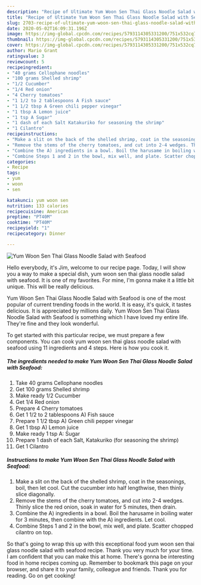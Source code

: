 ```yaml
---
description: "Recipe of Ultimate Yum Woon Sen Thai Glass Noodle Salad with Seafood"
title: "Recipe of Ultimate Yum Woon Sen Thai Glass Noodle Salad with Seafood"
slug: 2703-recipe-of-ultimate-yum-woon-sen-thai-glass-noodle-salad-with-seafood
date: 2020-05-02T16:09:31.196Z
image: https://img-global.cpcdn.com/recipes/5793114305331200/751x532cq70/yum-woon-sen-thai-glass-noodle-salad-with-seafood-recipe-main-photo.jpg
thumbnail: https://img-global.cpcdn.com/recipes/5793114305331200/751x532cq70/yum-woon-sen-thai-glass-noodle-salad-with-seafood-recipe-main-photo.jpg
cover: https://img-global.cpcdn.com/recipes/5793114305331200/751x532cq70/yum-woon-sen-thai-glass-noodle-salad-with-seafood-recipe-main-photo.jpg
author: Mario Grant
ratingvalue: 3
reviewcount: 5
recipeingredient:
- "40 grams Cellophane noodles"
- "100 grams Shelled shrimp"
- "1/2 Cucumber"
- "1/4 Red onion"
- "4 Cherry tomatoes"
- "1 1/2 to 2 tablespoons A Fish sauce"
- "1 1/2 tbsp A Green chili pepper vinegar"
- "1 tbsp A Lemon juice"
- "1 tsp A Sugar"
- "1 dash of each Salt Katakuriko for seasoning the shrimp"
- "1 Cilantro"
recipeinstructions:
- "Make a slit on the back of the shelled shrimp, coat in the seasonings, boil, then let cool. Cut the cucumber into half lengthwise, then thinly slice diagonally."
- "Remove the stems of the cherry tomatoes, and cut into 2-4 wedges. Thinly slice the red onion, soak in water for 5 minutes, then drain."
- "Combine the A) ingredients in a bowl. Boil the harusame in boiling water for 3 minutes, then combine with the A) ingredients. Let cool."
- "Combine Steps 1 and 2 in the bowl, mix well, and plate. Scatter chopped cilantro on top."
categories:
- Recipe
tags:
- yum
- woon
- sen

katakunci: yum woon sen 
nutrition: 133 calories
recipecuisine: American
preptime: "PT40M"
cooktime: "PT40M"
recipeyield: "1"
recipecategory: Dinner

---
```



![Yum Woon Sen Thai Glass Noodle Salad with Seafood](https://img-global.cpcdn.com/recipes/5793114305331200/751x532cq70/yum-woon-sen-thai-glass-noodle-salad-with-seafood-recipe-main-photo.jpg)

Hello everybody, it's Jim, welcome to our recipe page. Today, I will show you a way to make a special dish, yum woon sen thai glass noodle salad with seafood. It is one of my favorites. For mine, I'm gonna make it a little bit unique. This will be really delicious.



Yum Woon Sen Thai Glass Noodle Salad with Seafood is one of the most popular of current trending foods in the world. It is easy, it's quick, it tastes delicious. It is appreciated by millions daily. Yum Woon Sen Thai Glass Noodle Salad with Seafood is something which I have loved my entire life. They're fine and they look wonderful.


To get started with this particular recipe, we must prepare a few components. You can cook yum woon sen thai glass noodle salad with seafood using 11 ingredients and 4 steps. Here is how you cook it.

<!--inarticleads1-->

##### The ingredients needed to make Yum Woon Sen Thai Glass Noodle Salad with Seafood:

1. Take 40 grams Cellophane noodles
1. Get 100 grams Shelled shrimp
1. Make ready 1/2 Cucumber
1. Get 1/4 Red onion
1. Prepare 4 Cherry tomatoes
1. Get 1 1/2 to 2 tablespoons A) Fish sauce
1. Prepare 1 1/2 tbsp A) Green chili pepper vinegar
1. Get 1 tbsp A) Lemon juice
1. Make ready 1 tsp A: Sugar
1. Prepare 1 dash of each Salt, Katakuriko (for seasoning the shrimp)
1. Get 1 Cilantro




<!--inarticleads2-->

##### Instructions to make Yum Woon Sen Thai Glass Noodle Salad with Seafood:

1. Make a slit on the back of the shelled shrimp, coat in the seasonings, boil, then let cool. Cut the cucumber into half lengthwise, then thinly slice diagonally.
1. Remove the stems of the cherry tomatoes, and cut into 2-4 wedges. Thinly slice the red onion, soak in water for 5 minutes, then drain.
1. Combine the A) ingredients in a bowl. Boil the harusame in boiling water for 3 minutes, then combine with the A) ingredients. Let cool.
1. Combine Steps 1 and 2 in the bowl, mix well, and plate. Scatter chopped cilantro on top.




So that's going to wrap this up with this exceptional food yum woon sen thai glass noodle salad with seafood recipe. Thank you very much for your time. I am confident that you can make this at home. There's gonna be interesting food in home recipes coming up. Remember to bookmark this page on your browser, and share it to your family, colleague and friends. Thank you for reading. Go on get cooking!
